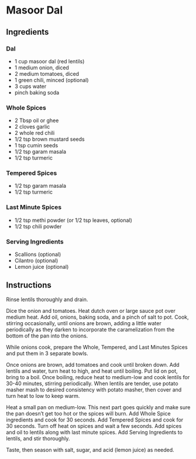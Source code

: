 # Masoor Dal

## Ingredients

### Dal
* 1 cup masoor dal (red lentils)
* 1 medium onion, diced
* 2 medium tomatoes, diced
* 1 green chili, minced (optional)
* 3 cups water
* pinch baking soda

### Whole Spices
* 2 Tbsp oil or ghee
* 2 cloves garlic
* 2 whole red chili
* 1/2 tsp brown mustard seeds
* 1 tsp cumin seeds
* 1/2 tsp garam masala
* 1/2 tsp turmeric

### Tempered Spices
* 1/2 tsp garam masala
* 1/2 tsp turmeric

### Last Minute Spices
* 1/2 tsp methi powder (or 1/2 tsp leaves, optional)
* 1/2 tsp chili powder

### Serving Ingredients
* Scallions (optional)
* Cilantro (optional)
* Lemon juice (optional)

## Instructions

Rinse lentils thoroughly and drain.

Dice the onion and tomatoes. Heat dutch oven or large sauce pot over medium heat. Add oil, onions, baking soda, 
and a pinch of salt to pot. Cook, stirring occasionally, until onions are brown, adding a little water periodically 
as they darken to incorporate the caramelization from the bottom of the pan into the onions.

While onions cook, prepare the Whole, Tempered, and Last Minutes Spices and put them in 3 separate bowls.

Once onions are brown, add tomatoes and cook until broken down. Add lentils and water, turn heat to high, and heat 
until boiling. Put lid on pot, bring to a boil. Once boiling, reduce heat to medium-low and cook lentils for 30-40 minutes, 
stirring periodically. When lentils are tender, use potato masher mash to desired consistency with potato masher, then cover 
and turn heat to low to keep warm.

Heat a small pan on medium-low. This next part goes quickly and make sure the pan doesn’t get too hot or the spices will burn.
Add Whole Spice ingredients and cook for 30 seconds. Add Tempered Spices and cook for 30 seconds. Turn off heat on spices and 
wait a few seconds. Add spices and oil to lentils along with last minute spices. Add Serving Ingredients to lentils, and stir 
thoroughly.

Taste, then season with salt, sugar, and acid (lemon juice) as needed.
